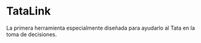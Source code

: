 # TataLink
La primera herramienta especialmente diseñada para ayudarlo al Tata en la toma de decisiones. 
